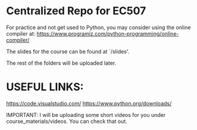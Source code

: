 # Centralized Repo for EC507

For practice and not get used to Python, you may consider using the online compiler at:
https://www.programiz.com/python-programming/online-compiler/

The slides for the course can be found at `/slides'.

The rest of the folders will be uploaded later.

# USEFUL LINKS:
https://code.visualstudio.com/
https://www.python.org/downloads/

IMPORTANT:
I will be uploading some short videos for you under course_materials/videos. 
You can check that out.
